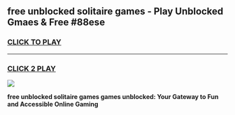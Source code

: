 
## free unblocked solitaire games - Play Unblocked Gmaes & Free #88ese
<h3>
<a href="https://news.freeplayer.one?title=free_unblocked_solitaire_games&ref=03M">CLICK TO PLAY</a></h3>
<hr>

<h3>
<a href="https://news.freeplayer.one?title=free_unblocked_solitaire_games&ref=03M">CLICK 2 PLAY</a>
  
</h3>

<a href="https://news.freeplayer.one?title=free_unblocked_solitaire_games&ref=03M"><img src="https://clearcache.store/games.png"></a>


**free unblocked solitaire games games unblocked: Your Gateway to Fun and Accessible Online Gaming**
